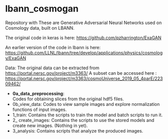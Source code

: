 # lbann_cosmogan

Repository with 
These are Generative Adversarial Neural Networks used on Cosmology data, built on LBANN.

The original code in keras is here: https://github.com/pzharrington/ExaGAN

An earlier version of the code in lbann is here: https://github.com/LLNL/lbann/tree/develop/applications/physics/cosmology/ExaGAN

Data: 
The original data can be extracted from https://portal.nersc.gov/project/m3363/
A subset can be accessed here : https://portal.nersc.gov/project/m3363/cosmoUniverse_2019_05_4parE/22309462/

- **0a_data_preprocessing**:\
Codes for obtaining slices from the original hdf5 files.
- 0b_view_data:
Codes to view sample images and explore normalization functions of input images.
- 1_train: 
Contains the scripts to train the model and batch scripts to run it.
- 2_ create_images: 
Contains the scripts to use the stored models and create new images. (Nothing in yet).
- 3_analysis:
Contains scripts that analyze the produced images.
